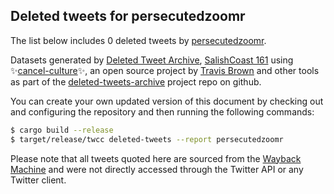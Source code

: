 ## Deleted tweets for persecutedzoomr

The list below includes 0 deleted tweets by
[persecutedzoomr](https://twitter.com/persecutedzoomr).



Datasets generated by [Deleted Tweet Archive](https://twitter.com/deletedtweet161), 
[SalishCoast 161](https://twitter.com/SalishCoastA) using 
✨[cancel-culture](https://github.com/travisbrown/cancel-culture)✨, an open source project by 
[Travis Brown](https://twitter.com/travisbrown) and other tools as part of the 
[deleted-tweets-archive](https://github.com/salcoast/deleted-tweets-archive/) project repo on github.

You can create your own updated version of this document by checking out and configuring the
repository and then running the following commands:

```bash
$ cargo build --release
$ target/release/twcc deleted-tweets --report persecutedzoomr
```

Please note that all tweets quoted here are sourced from the
[Wayback Machine](https://web.archive.org) and were not directly accessed through the Twitter API or
any Twitter client.

